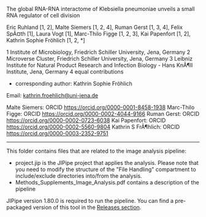The global RNA-RNA interactome of Klebsiella pneumoniae unveils a small RNA regulator of cell division

Eric Ruhland [1, 2], Malte Siemers [1, 2, 4], Ruman Gerst [1, 3, 4], Felix SpÃ¤th [1], Laura Vogt [1], Marc-Thilo Figge [1, 2, 3], Kai Papenfort [1, 2], Kathrin Sophie Fröhlich [1, 2, *]

1 Institute of Microbiology, Friedrich Schiller University, Jena, Germany
2 Microverse Cluster, Friedrich Schiller University, Jena, Germany
3 Leibniz Institute for Natural Product Research and Infection Biology - Hans KnÃ¶ll Institute, Jena,
Germany
4 equal contributions
* corresponding author: Kathrin Sophie Fröhlich

Email: kathrin.froehlich@uni-jena.de

Malte Siemers: ORCID https://orcid.org/0000-0001-8458-1938
Marc-Thilo Figge: ORCID https://orcid.org/0000-0002-4044-9166
Ruman Gerst: ORCID https://orcid.org/0000-0002-0723-6038
Kai Papenfort: ORCID https://orcid.org/0000-0002-5560-9804
Kathrin S FrÃ¶hlich: ORCID https://orcid.org/0000-0003-2352-9751

---------------------------------------------------------------


This folder contains files that are related to the image analysis pipeline:

* project.jip is the JIPipe project that applies the analysis. Please note that you need to modify the structure of the "File Handling" compartment to include/exclude directories into/from the analysis.
* Methods_Supplements_Image_Analysis.pdf contains a description of the pipeline

JIPipe version 1.80.0 is required to run the pipeline. You can find a pre-packaged version of this tool in the [Releases section](https://github.com/applied-systems-biology/klebsiella-rna-rna-interactome/releases).

